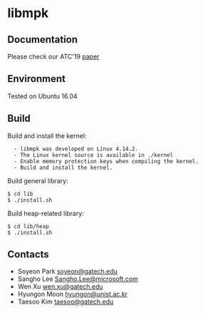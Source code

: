 # libmpk

Documentation
-------------
Please check our ATC'19 [paper](https://www.usenix.org/conference/atc19/presentation/park-soyeon)

Environment
-------------
Tested on Ubuntu 16.04

Build
-------------

Build and install the kernel:

      - libmpk was developed on Linux 4.14.2.
      - The Linux kernel source is available in ./kernel
      - Enable memory protection keys when compiling the kernel.
      - Build and install the kernel.
      
Build general library:

```
$ cd lib
$ ./install.sh
```

Build heap-related library:

```
$ cd lib/heap
$ ./install.sh
```

Contacts
----------------
- Soyeon Park <soyeon@gatech.edu>
- Sangho Lee <Sangho.Lee@microsoft.com>
- Wen Xu <wen.xu@gatech.edu>
- Hyungon Moon <hyungon@unist.ac.kr>
- Taesoo Kim <taesoo@gatech.edu>


